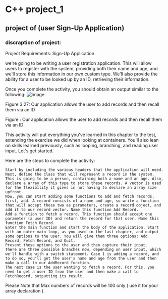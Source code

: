 # C++ project_1
## project of (user Sign-Up Application)
### discraption of project:
Project Requirements: Sign-Up Application

we're going to be writing a user registration application. This will allow users to register with the system, providing both their name and age, and we'll store this information in our own custom type. We'll also provide the ability for a user to be looked up by an ID, retrieving their information.

Once you complete the activity, you should obtain an output similar to the following:
![image](https://github.com/abdelrhma1/C-project_1/assets/126617860/027b422b-8511-47f2-80ab-bced1c0de461)


Figure 3.27: Our application allows the user to add records and then recall them via an ID

Figure : Our application allows the user to add records and then recall them via an ID

This activity will put everything you've learned in this chapter to the test, extending the exercise we did when looking at containers. You'll also lean on skills learned previously, such as looping, branching, and reading user input. Let's get started.

Here are the steps to complete the activity:

    Start by including the various headers that the application will need.
    Next, define the class that will represent a record in the system. This is going to be a person, containing both a name and an age. Also, declare a array of this type to store these records. A vector is used for the flexibility it gives in not having to declare an array size upfront.
    Now, you can start adding some functions to add and fetch records; first, add. A record consists of a name and age, so write a function that will accept those two as parameters, create a record object, and add it to our record vector. Name this function Add Record.
    Add a function to fetch a record. This function should accept one parameter (a user ID) and return the record for that user. Name this function Fetch Record.
    Enter the main function and start the body of the application. Start with an outer main loop, as you used in the last chapter, and output some options to the user. You will give them three options: Add Record, Fetch Record, and Quit.
    Present these options to the user and then capture their input.
    There are three possible branches now, depending on user input, which we'll handle with a switch statement. Case 1 is adding a record, and to do so, you'll get the user's name and age from the user and then make a call to our AddRecord function.
    The next case is the user wanting to fetch a record. For this, you need to get a user ID from the user and then make a call to FetchRecord, outputting its result.


Please Note that Max numbers of records will be 100 only ( use it for your array declaration ).




